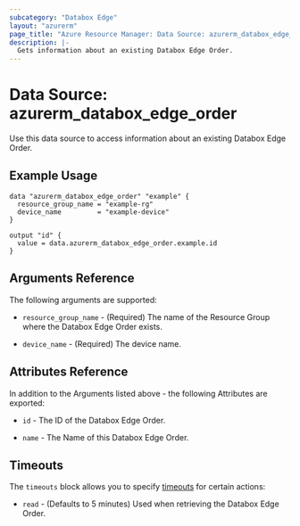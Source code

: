 ```yaml
---
subcategory: "Databox Edge"
layout: "azurerm"
page_title: "Azure Resource Manager: Data Source: azurerm_databox_edge_order"
description: |-
  Gets information about an existing Databox Edge Order.
---
```


# Data Source: azurerm_databox_edge_order

Use this data source to access information about an existing Databox Edge Order.

## Example Usage

```hcl
data "azurerm_databox_edge_order" "example" {
  resource_group_name = "example-rg"
  device_name         = "example-device"
}

output "id" {
  value = data.azurerm_databox_edge_order.example.id
}
```

## Arguments Reference

The following arguments are supported:

* `resource_group_name` - (Required) The name of the Resource Group where the Databox Edge Order exists.

* `device_name` - (Required) The device name.

## Attributes Reference

In addition to the Arguments listed above - the following Attributes are exported: 

* `id` - The ID of the Databox Edge Order.

* `name` - The Name of this Databox Edge Order.

## Timeouts

The `timeouts` block allows you to specify [timeouts](https://www.terraform.io/docs/configuration/resources.html#timeouts) for certain actions:

* `read` - (Defaults to 5 minutes) Used when retrieving the Databox Edge Order.